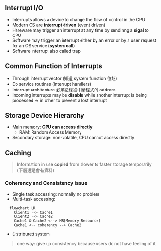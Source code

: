 ## Interrupt I/O

- Interrupts allows a device to change the flow of control in the CPU
- Modern OS are **interrupt driven** (event driven)
- Hareware may trigger an interrupt at any time by sendinng a **sigal** to CPU
- Software may trigger an interrupt either by an error or by a user request for an OS service (**system call**)
- Software interrupt also called trap

## Common Function of Interrupts

- Through interrupt vector (知道 system function 位址)
- Do service routines (interrupt handlers)
- Interrupt architecture 必須紀錄被中斷程式的 address
- Incoming interrupts may be **disable** while another interrupt is being processed => in other to prevent a lost interrupt

## Storage Device Hierarchy

- Main memory: **CPU can access directly**
  - RAM: Random Access Memory
- Secondary storage: non-volatile, CPU cannot access directly

## Caching

> Information in use **copied** from slower to faster storage temporarily (下層還是會有資料)

### Coherency and Consistency issue

- Single task accessing: normally no problem
- Multi-task accessing:

```mermaid
  flowchart LR
    Client1 --> Cache1
    Client2 --> Cache2
    Cache1 & Cache2 <--> MR[Memory Resource]
    Cache1 <-- coherency --> Cache2
```

- Distributed system

> one way: give up consistency because users do not have feeling of it